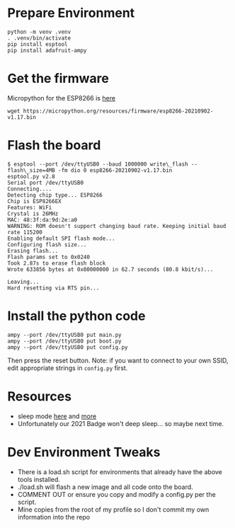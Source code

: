 
# Prepare Environment

```
python -m venv .venv
. .venv/bin/activate
pip install esptool
pip install adafruit-ampy
```

# Get the firmware

Micropython for the ESP8266 is [here](https://micropython.org/download/esp8266/)

```
wget https://micropython.org/resources/firmware/esp8266-20210902-v1.17.bin
```

# Flash the board

```
$ esptool --port /dev/ttyUSB0 --baud 1000000 write\_flash --flash\_size=4MB -fm dio 0 esp8266-20210902-v1.17.bin
esptool.py v2.8
Serial port /dev/ttyUSB0
Connecting....
Detecting chip type... ESP8266
Chip is ESP8266EX
Features: WiFi
Crystal is 26MHz
MAC: 48:3f:da:9d:2e:a0
WARNING: ROM doesn't support changing baud rate. Keeping initial baud rate 115200
Enabling default SPI flash mode...
Configuring flash size...
Erasing flash...
Flash params set to 0x0240
Took 2.87s to erase flash block
Wrote 633856 bytes at 0x00000000 in 62.7 seconds (80.8 kbit/s)...

Leaving...
Hard resetting via RTS pin...
```

# Install the python code

```
ampy --port /dev/ttyUSB0 put main.py
ampy --port /dev/ttyUSB0 put boot.py
ampy --port /dev/ttyUSB0 put config.py
```

Then press the reset button. Note: if you want to connect to your own
SSID, edit appropriate strings in `config.py` first.

# Resources

 - sleep mode [here](https://forum.micropython.org/viewtopic.php?t=2734) and [more](http://docs.micropython.org/en/latest/library/esp.html)
 - Unfortunately our 2021 Badge won't deep sleep... so maybe next time.

# Dev Environment Tweaks
 - There is a load.sh script for environments that already have the above tools installed.
 - ./load.sh will flash a new image and all code onto the board.
 - COMMENT OUT or ensure you copy and modify a config.py per the script.
 - Mine copies from the root of my profile so I don't commit my own information into the repo
